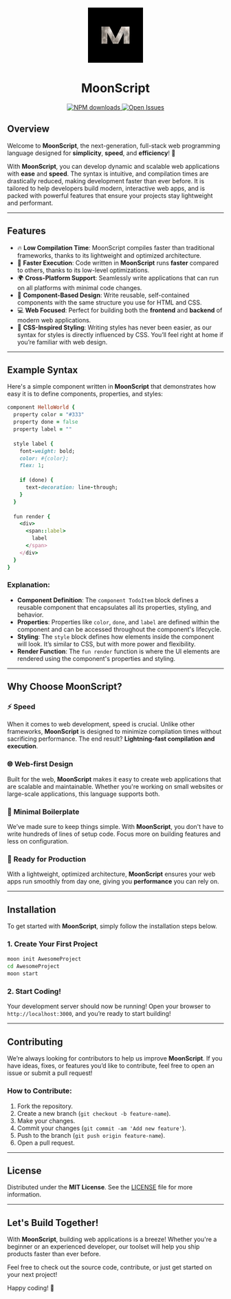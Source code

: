 <p align="center">
  <a href="https://github.com/moonscriptofficial/moonscript">
    <img height="128" src="https://github.com/moonscriptofficial/moonscript/blob/main/assets/moon.png">
  </a>
  <h1 align="center">MoonScript</h1>
</p>

<p align="center">
  <a href="https://www.npmjs.com/package/moonscript">
    <img src="https://img.shields.io/npm/dm/moonscript.svg" alt="NPM downloads"/>
  </a>
  <a href="https://github.com/moonscriptofficial/moonscript/issues">
    <img src="https://img.shields.io/github/issues/moonscriptofficial/moonscript" alt="Open Issues"/>
  </a>
</p>



## Overview

Welcome to **MoonScript**, the next-generation, full-stack web programming language designed for **simplicity**, **speed**, and **efficiency**! 🚀

With **MoonScript**, you can develop dynamic and scalable web applications with **ease** and **speed**. The syntax is intuitive, and compilation times are drastically reduced, making development faster than ever before. It is tailored to help developers build modern, interactive web apps, and is packed with powerful features that ensure your projects stay lightweight and performant.

---

## Features

- 🔥 **Low Compilation Time**: MoonScript compiles faster than traditional frameworks, thanks to its lightweight and optimized architecture.
- 🚀 **Faster Execution**: Code written in **MoonScript** runs **faster** compared to others, thanks to its low-level optimizations.
- 🌍 **Cross-Platform Support**: Seamlessly write applications that can run on all platforms with minimal code changes.
- 🧩 **Component-Based Design**: Write reusable, self-contained components with the same structure you use for HTML and CSS.
- 💻 **Web Focused**: Perfect for building both the **frontend** and **backend** of modern web applications.
- 🎨 **CSS-Inspired Styling**: Writing styles has never been easier, as our syntax for styles is directly influenced by CSS. You’ll feel right at home if you’re familiar with web design.

---

## Example Syntax

Here's a simple component written in **MoonScript** that demonstrates how easy it is to define components, properties, and styles:

```ruby
component HelloWorld {
  property color = "#333"
  property done = false
  property label = ""

  style label {
    font-weight: bold;
    color: #{color};
    flex: 1;

    if (done) {
      text-decoration: line-through;
    }
  }

  fun render {
    <div>
      <span::label>
        label
      </span>
    </div>
  }
}
```

### Explanation:
- **Component Definition**: The `component TodoItem` block defines a reusable component that encapsulates all its properties, styling, and behavior.
- **Properties**: Properties like `color`, `done`, and `label` are defined within the component and can be accessed throughout the component's lifecycle.
- **Styling**: The `style` block defines how elements inside the component will look. It’s similar to CSS, but with more power and flexibility.
- **Render Function**: The `fun render` function is where the UI elements are rendered using the component's properties and styling.

---

## Why Choose **MoonScript**?

### ⚡ **Speed** 
When it comes to web development, speed is crucial. Unlike other frameworks, **MoonScript** is designed to minimize compilation times without sacrificing performance. The end result? **Lightning-fast compilation and execution**.

### 🌐 **Web-first Design**
Built for the web, **MoonScript** makes it easy to create web applications that are scalable and maintainable. Whether you're working on small websites or large-scale applications, this language supports both.

### 🔧 **Minimal Boilerplate**
We’ve made sure to keep things simple. With **MoonScript**, you don't have to write hundreds of lines of setup code. Focus more on building features and less on configuration.

### 🌟 **Ready for Production**
With a lightweight, optimized architecture, **MoonScript** ensures your web apps run smoothly from day one, giving you **performance** you can rely on.

---

## Installation

To get started with **MoonScript**, simply follow the installation steps below.

### 1. Create Your First Project

```bash
moon init AwesomeProject
cd AwesomeProject
moon start
```

### 2. Start Coding!

Your development server should now be running! Open your browser to `http://localhost:3000`, and you’re ready to start building!

---

## Contributing

We’re always looking for contributors to help us improve **MoonScript**. If you have ideas, fixes, or features you’d like to contribute, feel free to open an issue or submit a pull request!

### How to Contribute:
1. Fork the repository.
2. Create a new branch (`git checkout -b feature-name`).
3. Make your changes.
4. Commit your changes (`git commit -am 'Add new feature'`).
5. Push to the branch (`git push origin feature-name`).
6. Open a pull request.

---

## License

Distributed under the **MIT License**. See the [LICENSE](LICENSE) file for more information.

---

## Let's Build Together!

With **MoonScript**, building web applications is a breeze! Whether you're a beginner or an experienced developer, our toolset will help you ship products faster than ever before.

Feel free to check out the source code, contribute, or just get started on your next project!

Happy coding! 🌟
